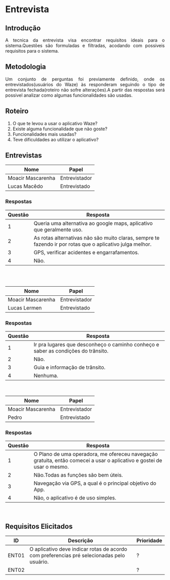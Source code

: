 # Entrevista

## Introdução
<p align = "justify">
A tecnica da entrevista visa encontrar requisitos ideais para o sistema.Questões são formuladas  e filtradas, acodando com possiveis requisitos para o sistema.
</p>

## Metodologia
<p align = "justify">
 Um conjunto de perguntas foi previamente definido, onde os entrevistados(usuários do Waze) às responderam seguindo o tipo de entrevista fechada(roteiro não sofre alterações).A partir das respostas será possivel analizar como algumas funcionalidades são usadas.
 </p>
 
 ## Roteiro
1. O que te levou a usar o aplicativo Waze?
2. Existe alguma funcionalidade que não goste?
3. Funcionalidades mais usadas?
4. Teve dificuldades ao utilizar o aplicativo?

## Entrevistas

Nome | Papel 
-----|-----
Moacir Mascarenha| Entrevistador
Lucas Macêdo| Entrevistado

### Respostas
Questão | Resposta
--------|---------
 1   | Queria uma alternativa ao google maps, aplicativo que geralmente uso.
 2|As rotas alternativas não são muito claras, sempre te fazendo ir por rotas que o aplicativo julga melhor.
 3|GPS, verificar acidentes e engarrafamentos.
 4|Não.

<br>
<br>

 Nome | Papel 
-----|-----
Moacir Mascarenha| Entrevistador
Lucas Lermen| Entrevistado

### Respostas
Questão | Resposta
--------|---------
1|Ir pra lugares que desconheço o caminho conheço e saber as condições do trânsito.
2|Não.
3|Guia e informação de trânsito.
4|Nenhuma.

<br>


 Nome | Papel 
-----|-----
Moacir Mascarenha| Entrevistador
Pedro| Entrevistado

### Respostas
Questão | Resposta
--------|---------
1|O Plano de uma operadora, me ofereceu navegação gratuita, então comecei a usar o aplicativo e gostei de usar o mesmo.
2|Não.Todas as funções são bem úteis.
3|Navegação via GPS, a qual é o principal objetivo do App.
4|Não, o aplicativo é de uso simples.

<br>

## Requisitos Elicitados

ID | Descrição | Prioridade
---|-----------|-----------
ENT01| O aplicativo deve indicar rotas de acordo com preferencias pré selecionadas pelo usuário.|?
ENT02||?